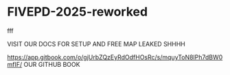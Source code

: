 # FIVEPD-2025-reworked
fff

VISIT OUR DOCS FOR SETUP AND FREE MAP LEAKED SHHHH 

https://app.gitbook.com/o/gjUrbZQzEyRdOdfHOsRc/s/mquyToN8lPh7dBW0mfIF/  OUR GITHUB BOOK
